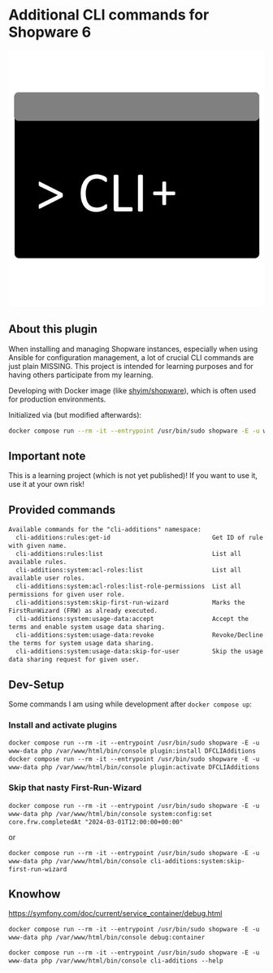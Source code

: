 # Additional CLI commands for Shopware 6

![Plugin-Logo](./custom/plugins/DynamicFilesCLIAdditions/src/Resources/config/plugin.png)

## About this plugin

When installing and managing Shopware instances, especially when using Ansible for configuration management, a lot of crucial CLI commands are just plain MISSING. This project is intended for learning purposes and for having others participate from my learning.

Developing with Docker image (like [shyim/shopware](https://hub.docker.com/r/shyim/shopware/)), which is often used for production environments.

Initialized via (but modified afterwards):
```sh
docker compose run --rm -it --entrypoint /usr/bin/sudo shopware -E -u www-data php /var/www/html/bin/console plugin:create --create-config DynamicFilesCLIAdditions
```

## Important note

This is a learning project (which is not yet published)! If you want to use it, use it at your own risk!

## Provided commands

```
Available commands for the "cli-additions" namespace:
  cli-additions:rules:get-id                            Get ID of rule with given name.
  cli-additions:rules:list                              List all available rules.
  cli-additions:system:acl-roles:list                   List all available user roles.
  cli-additions:system:acl-roles:list-role-permissions  List all permissions for given user role.
  cli-additions:system:skip-first-run-wizard            Marks the FirstRunWizard (FRW) as already executed.
  cli-additions:system:usage-data:accept                Accept the terms and enable system usage data sharing.
  cli-additions:system:usage-data:revoke                Revoke/Decline the terms for system usage data sharing.
  cli-additions:system:usage-data:skip-for-user         Skip the usage data sharing request for given user.
```


## Dev-Setup
Some commands I am using while development after `docker compose up`:

### Install and activate plugins
```
docker compose run --rm -it --entrypoint /usr/bin/sudo shopware -E -u www-data php /var/www/html/bin/console plugin:install DFCLIAdditions
docker compose run --rm -it --entrypoint /usr/bin/sudo shopware -E -u www-data php /var/www/html/bin/console plugin:activate DFCLIAdditions
```

### Skip that nasty First-Run-Wizard
```
docker compose run --rm -it --entrypoint /usr/bin/sudo shopware -E -u www-data php /var/www/html/bin/console system:config:set core.frw.completedAt "2024-03-01T12:00:00+00:00"
```
or
```
docker compose run --rm -it --entrypoint /usr/bin/sudo shopware -E -u www-data php /var/www/html/bin/console cli-additions:system:skip-first-run-wizard
```

## Knowhow
https://symfony.com/doc/current/service_container/debug.html
```
docker compose run --rm -it --entrypoint /usr/bin/sudo shopware -E -u www-data php /var/www/html/bin/console debug:container
```

```
docker compose run --rm -it --entrypoint /usr/bin/sudo shopware -E -u www-data php /var/www/html/bin/console cli-additions --help
```
